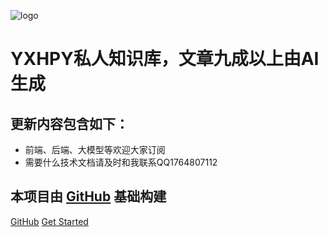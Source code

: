![logo](https://docsify.js.org/_media/icon.svg)

# YXHPY私人知识库，文章九成以上由AI生成
## 更新内容包含如下：
* 前端、后端、大模型等欢迎大家订阅
* 需要什么技术文档请及时和我联系QQ1764807112
## 本项目由 [GitHub](https://github.com/shelimingming/MJ_mall_doc.git) 基础构建


[GitHub](https://github.com/yxhpy/knowledgebase.git)
[Get Started](#/zh-cn/项目介绍.md)
